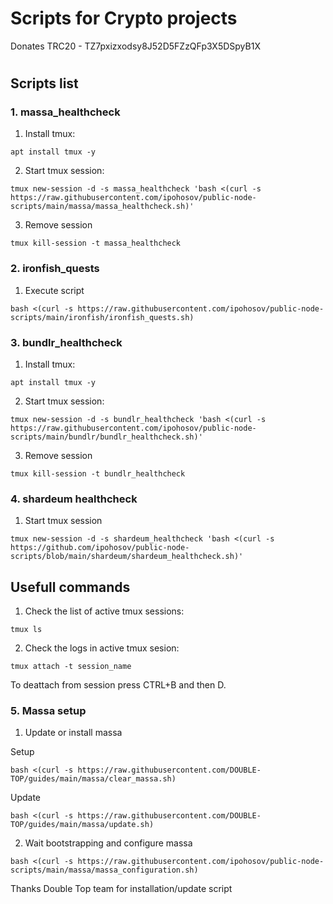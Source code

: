 # Scripts for Crypto projects

Donates TRC20 - TZ7pxizxodsy8J52D5FZzQFp3X5DSpyB1X
#

## Scripts list

### 1. massa_healthcheck

1. Install tmux:
```
apt install tmux -y
```
2. Start tmux session:
```
tmux new-session -d -s massa_healthcheck 'bash <(curl -s https://raw.githubusercontent.com/ipohosov/public-node-scripts/main/massa/massa_healthcheck.sh)'
```
3. Remove session
```
tmux kill-session -t massa_healthcheck
```

### 2. ironfish_quests

1. Execute script
```
bash <(curl -s https://raw.githubusercontent.com/ipohosov/public-node-scripts/main/ironfish/ironfish_quests.sh)
```

### 3. bundlr_healthcheck

1. Install tmux:
```
apt install tmux -y
```
2. Start tmux session:
```
tmux new-session -d -s bundlr_healthcheck 'bash <(curl -s https://raw.githubusercontent.com/ipohosov/public-node-scripts/main/bundlr/bundlr_healthcheck.sh)'
```
3. Remove session
```
tmux kill-session -t bundlr_healthcheck
```

### 4. shardeum healthcheck

1. Start tmux session
```
tmux new-session -d -s shardeum_healthcheck 'bash <(curl -s  https://github.com/ipohosov/public-node-scripts/blob/main/shardeum/shardeum_healthcheck.sh)'
```

## Usefull commands
1. Check the list of active tmux sessions:
```
tmux ls
```
2. Check the logs in active tmux sesion:
```
tmux attach -t session_name
```
To deattach from session press CTRL+B and then D.

### 5. Massa setup
1. Update or install massa

Setup
```
bash <(curl -s https://raw.githubusercontent.com/DOUBLE-TOP/guides/main/massa/clear_massa.sh)
```
Update
```
bash <(curl -s https://raw.githubusercontent.com/DOUBLE-TOP/guides/main/massa/update.sh)
```
2. Wait bootstrapping and configure massa
```
bash <(curl -s https://raw.githubusercontent.com/ipohosov/public-node-scripts/main/massa/massa_configuration.sh)
```

Thanks Double Top team for installation/update script